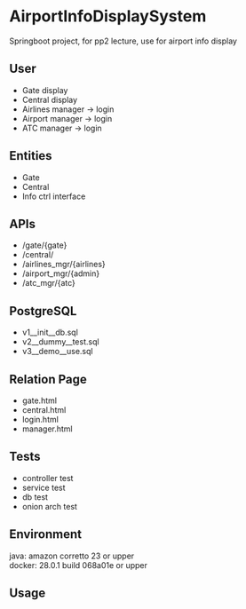 # AirportInfoDisplaySystem
Springboot project, for pp2 lecture, use for airport info display

## User
- Gate display
- Central display
- Airlines manager -> login
- Airport manager -> login
- ATC manager -> login

## Entities
- Gate
- Central
- Info ctrl interface

## APIs
- /gate/{gate}
- /central/
- /airlines_mgr/{airlines}
- /airport_mgr/{admin}
- /atc_mgr/{atc}

## PostgreSQL
- v1__init__db.sql
- v2__dummy__test.sql
- v3__demo__use.sql

## Relation Page
- gate.html
- central.html
- login.html
- manager.html

## Tests
- controller test
- service test
- db test
- onion arch test

## Environment
java: amazon corretto 23 or upper  
docker: 28.0.1 build 068a01e or upper

## Usage

